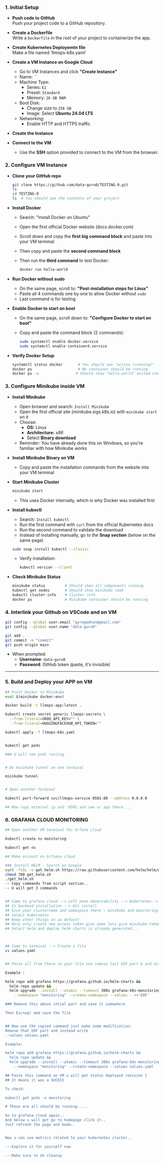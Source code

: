 ### 1. Initial Setup

- **Push code to GitHub**  
  Push your project code to a GitHub repository.

- **Create a Dockerfile**  
  Write a `Dockerfile` in the root of your project to containerize the app.

- **Create Kubernetes Deployemtn file**  
  Make a file named 'llmops-k8s.yaml' 

- **Create a VM Instance on Google Cloud**

  - Go to VM Instances and click **"Create Instance"**
  - Name: ``
  - Machine Type:
    - Series: `E2`
    - Preset: `Standard`
    - Memory: `16 GB RAM`
  - Boot Disk:
    - Change size to `256 GB`
    - Image: Select **Ubuntu 24.04 LTS**
  - Networking:
    - Enable HTTP and HTTPS traffic

- **Create the Instance**

- **Connect to the VM**
  - Use the **SSH** option provided to connect to the VM from the browser.



### 2. Configure VM Instance

- **Clone your GitHub repo**

  ```bash
  git clone https://github.com/data-guru0/TESTING-9.git
  ls
  cd TESTING-9
  ls  # You should see the contents of your project
  ```

- **Install Docker**

  - Search: "Install Docker on Ubuntu"
  - Open the first official Docker website (docs.docker.com)
  - Scroll down and copy the **first big command block** and paste into your VM terminal
  - Then copy and paste the **second command block**
  - Then run the **third command** to test Docker:

    ```bash
    docker run hello-world
    ```

- **Run Docker without sudo**

  - On the same page, scroll to: **"Post-installation steps for Linux"**
  - Paste all 4 commands one by one to allow Docker without `sudo`
  - Last command is for testing

- **Enable Docker to start on boot**

  - On the same page, scroll down to: **"Configure Docker to start on boot"**
  - Copy and paste the command block (2 commands):

    ```bash
    sudo systemctl enable docker.service
    sudo systemctl enable containerd.service
    ```

- **Verify Docker Setup**

  ```bash
  systemctl status docker       # You should see "active (running)"
  docker ps                     # No container should be running
  docker ps -a                 # Should show "hello-world" exited container
  ```


### 3. Configure Minikube inside VM

- **Install Minikube**

  - Open browser and search: `Install Minikube`
  - Open the first official site (minikube.sigs.k8s.io) with `minikube start` on it
  - Choose:
    - **OS:** Linux
    - **Architecture:** *x86*
    - Select **Binary download**
  - Reminder: You have already done this on Windows, so you're familiar with how Minikube works

- **Install Minikube Binary on VM**

  - Copy and paste the installation commands from the website into your VM terminal

- **Start Minikube Cluster**

  ```bash
  minikube start
  ```

  - This uses Docker internally, which is why Docker was installed first

- **Install kubectl**

  - Search: `Install kubectl`
  - Run the first command with `curl` from the official Kubernetes docs
  - Run the second command to validate the download
  - Instead of installing manually, go to the **Snap section** (below on the same page)

  ```bash
  sudo snap install kubectl --classic
  ```

  - Verify installation:

    ```bash
    kubectl version --client
    ```

- **Check Minikube Status**

  ```bash
  minikube status         # Should show all components running
  kubectl get nodes       # Should show minikube node
  kubectl cluster-info    # Cluster info
  docker ps               # Minikube container should be running
  ```

### 4. Interlink your Github on VSCode and on VM

```bash
git config --global user.email "gyrogodnon@gmail.com"
git config --global user.name "data-guru0"

git add .
git commit -m "commit"
git push origin main
```

- When prompted:
  - **Username**: `data-guru0`
  - **Password**: GitHub token (paste, it's invisible)

---


### 5. Build and Deploy your APP on VM

```bash
## Point Docker to Minikube
eval $(minikube docker-env)

docker build -t llmops-app:latest .

kubectl create secret generic llmops-secrets \
  --from-literal=GROQ_API_KEY="" \
  --from-literal=HUGGINGFACEHUB_API_TOKEN=""

kubectl apply -f llmops-k8s.yaml


kubectl get pods

### U will see pods runiing


# Do minikube tunnel on one terminal

minikube tunnel


# Open another terminal

kubectl port-forward svc/llmops-service 8501:80 --address 0.0.0.0

## Now copy external ip and :8501 and see ur app there....


```

### 6. GRAFANA CLOUD MONITORING

```bash
## Open another VM terminal for Grfana cloud

kubectl create ns monitoring

kubectl get ns

## Make account on Grfaana cloud

### Install HELM - Search on Google
curl -fsSL -o get_helm.sh https://raw.githubusercontent.com/helm/helm/main/scripts/get-helm-3
chmod 700 get_helm.sh
./get_helm.sh
-- Copy commands from script section..
-- U will get 3 commands


## Come to grafana cloud --> Left pane observability --> Kubernetes--> start sending data
## In backend installation --> Hit install
## Give your clustername and namespace there : minikube and monitoring in our case
## Select kubernetes
## Keep other things on as default
## Here only create new access token give name lets give minikube-token & Create it and save it somewhere..
## Select helm and deploy helm charts is already generated...



## Come to terminal --> Create a file
vi values.yaml


## Paste all from there to your file now remove last EOF part & and also initial part save that initial part we need it..

Example : 

helm repo add grafana https://grafana.github.io/helm-charts &&
  helm repo update &&
  helm upgrade --install --atomic --timeout 300s grafana-k8s-monitoring grafana/k8s-monitoring \
    --namespace "monitoring" --create-namespace --values - <<'EOF'

### Remove this above intial part and save it somewhere

Then Esc+wq! amd save the file


## Now use the copied command just make some modification:
Remove that EOF part and instead write
--values values.yaml

Example:

helm repo add grafana https://grafana.github.io/helm-charts &&
  helm repo update &&
  helm upgrade --install --atomic --timeout 300s grafana-k8s-monitoring grafana/k8s-monitoring \
    --namespace "monitoring" --create-namespace --values values.yaml

## Paste this command on VM u will get status deployed revision 1
## It means it was a SUCESS

To check:

kubectl get pods -n monitoring

# These are all should be running.....

Go to grafana cloud again..
And below u will get go to homepage click it..
Just refresh the page and boom..


Now u can see metrics related to your kubernetes cluster..

---Explore it for yourself now 

---Make sure to do cleanup 

```